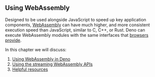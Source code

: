 ## Using WebAssembly

Designed to be used alongside JavaScript to speed up key application components,
[WebAssembly](https://webassembly.org/) can have much higher, and more
consistent execution speed than JavaScript, similar to C, C++, or Rust. Deno can
execute WebAssembly modules with the same interfaces that
[browsers provide](https://developer.mozilla.org/en-US/docs/WebAssembly).

In this chapter we will discuss:

1. [Using WebAssembly in Deno](webassembly/using_wasm.md)
2. [Using the streaming WebAssembly APIs](webassembly/using_streaming_wasm.md)
3. [Helpful resources](webassembly/wasm_resources.md)

